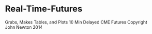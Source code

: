Real-Time-Futures
=================

Grabs, Makes Tables, and Plots 10 Min Delayed CME Futures
Copyright John Newton 2014
